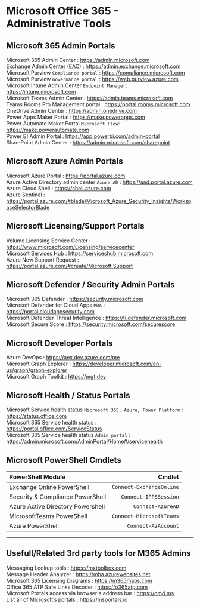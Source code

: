 # Microsoft Office 365 - Administrative Tools
## Microsoft 365 Admin Portals
Microsoft 365 Admin Center : https://admin.microsoft.com \
Exchange Admin Center (EAC) : https://admin.exchange.microsoft.com \
Microsoft Purview `Compliance portal` : https://compliance.microsoft.com \
Microsoft Purview `Governance portal` : https://web.purview.azure.com \
Microsoft Intune Admin Center `Endpoint Manager`: https://intune.microsoft.com \
Microsoft Teams Admin Center : https://admin.teams.microsoft.com \
Teams Rooms Pro Management portal : https://portal.rooms.microsoft.com \
OneDrive Admin Center : https://admin.onedrive.com \
Power Apps Maker Portal : https://make.powerapps.com \
Power Automate Maker Portal `Microsoft Flow`: https://make.powerautomate.com \
Power BI Admin Portal : https://app.powerbi.com/admin-portal \
SharePoint Admin Center : https://admin.microsoft.com/sharepoint 
## Microsoft Azure Admin Portals
Microsoft Azure Portal : https://portal.azure.com \
Azure Active Directory admin center `Azure AD` : https://aad.portal.azure.com \
Azure Cloud Shell : https://shell.azure.com \
Azure Sentinel : https://portal.azure.com/#blade/Microsoft_Azure_Security_Insights/WorkspaceSelectorBlade 
## Microsoft Licensing/Support Portals
Volume Licensing Service Center : https://www.microsoft.com/Licensing/servicecenter \
Microsoft Services Hub : https://serviceshub.microsoft.com \
Azure New Support Request : https://portal.azure.com/#create/Microsoft.Support 
## Microsoft Defender / Security Admin Portals
Microsoft 365 Defender : https://security.microsoft.com \
Microsoft Defender for Cloud Apps `MDA` : https://portal.cloudappsecurity.com \
Microsoft Defender Threat Intelligence : https://ti.defender.microsoft.com \
Microsoft Secure Score : https://security.microsoft.com/securescore 
## Microsoft Developer Portals
Azure DevOps : https://aex.dev.azure.com/me \
Microsoft Graph Explorer : https://developer.microsoft.com/en-us/graph/graph-explorer \
Microsoft Graph Toolkit : https://mgt.dev 
## Microsoft Health / Status Portals
Microsoft Service health status `Microsoft 365, Azure, Power Platform` : https://status.office.com \
Microsoft 365 Service health status : https://portal.office.com/ServiceStatus \
Microsoft 365 Service health status `Admin portal` : https://admin.microsoft.com/AdminPortal/Home#/servicehealth 
## Microsoft PowerShell Cmdlets
| PowerShell Module | Cmdlet |
|:------ | -------:|
| Exchange Online PowerShell | `Connect-ExchangeOnline` |
| Security & Compliance PowerShell | `Connect-IPPSSession` |
| Azure Active Directory Powershell | `Connect-AzureAD` |
| MicrosoftTeams PowerShell | `Connect-MicrosoftTeams` |
| Azure PowerShell | `Connect-AzAccount` |
* * *
## Usefull/Related 3rd party tools for M365 Admins
Messaging Lookup tools : https://mxtoolbox.com \
Message Header Analyzer : https://mha.azurewebsites.net \
Microsoft 365 Licensing Diagrams : https://m365maps.com \
Office 365 ATP Safe Links Decoder : https://o365atp.com \
Microsoft Portals access via browser's address bar : https://cmd.ms \
List all of Microsoft’s portals : https://msportals.io
